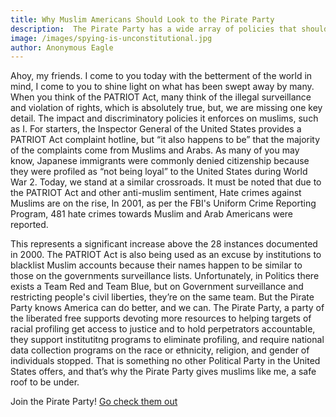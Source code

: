 ```yaml
---
title: Why Muslim Americans Should Look to the Pirate Party
description:  The Pirate Party has a wide array of policies that should have Muslims listening.
image: /images/spying-is-unconstitutional.jpg
author: Anonymous Eagle
---
```


Ahoy, my friends. I come to you today with the betterment of the world in mind, I come to you to shine light on what has been swept away by many. When you think of the PATRIOT Act, many think of the illegal surveillance and violation of rights, which is absolutely true, but, we are missing one key detail. The impact and discriminatory policies it enforces on muslims, such as I. For starters, the Inspector General of the United States provides a PATRIOT Act complaint hotline, but  “it also happens to be” that the majority of the complaints come from Muslims and Arabs. As many of you may know, Japanese immigrants were commonly denied citizenship because they were profiled as “not being loyal” to the United States during World War 2. Today, we stand at a similar crossroads. It must be noted that due to the PATRIOT Act and other anti-muslim sentiment, Hate crimes against Muslims are on the rise, In 2001, as per the FBI's Uniform Crime Reporting Program, 481 hate crimes towards Muslim and Arab Americans were reported. 

This represents a significant increase above the 28 instances documented in 2000. The PATRIOT Act is also being used as an excuse by institutions to blacklist Muslim accounts because their names happen to be similar to those on the governments surveillance lists. Unfortunately, in Politics there exists a Team Red and Team Blue, but on Government surveillance and restricting people's civil liberties, they’re on the same team. But the Pirate Party knows America can do better, and we can. The Pirate Party, a party of the liberated free supports devoting more resources to helping targets of racial profiling get access to justice and to hold perpetrators accountable, they support  institutitng programs to eliminate profiling, and require national data collection programs on the race or ethnicity, religion, and gender of individuals stopped. That is something no other Political Party in the United States offers, and that’s why the Pirate Party gives muslims like me, a safe roof to be under.

Join the Pirate Party!
[Go check them out](https://uspirates.org)